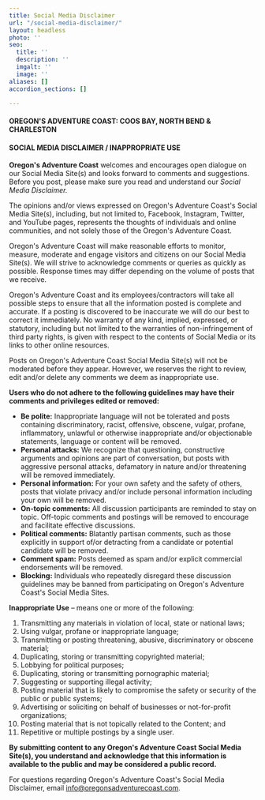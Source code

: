 ```yaml
---
title: Social Media Disclaimer
url: "/social-media-disclaimer/"
layout: headless
photo: ''
seo:
  title: ''
  description: ''
  imgalt: ''
  image: ''
aliases: []
accordion_sections: []

---
```

#### **OREGON'S ADVENTURE COAST: COOS BAY, NORTH BEND & CHARLESTON**

#### **SOCIAL MEDIA DISCLAIMER / INAPPROPRIATE USE**

**Oregon's Adventure Coast** welcomes and encourages open dialogue on our Social Media Site(s) and looks forward to comments and suggestions. Before you post, please make sure you read and understand our _Social Media Disclaimer._

The opinions and/or views expressed on Oregon's Adventure Coast's Social Media Site(s), including, but not limited to, Facebook, Instagram, Twitter, and YouTube pages, represents the thoughts of individuals and online communities, and not solely those of the Oregon's Adventure Coast.

Oregon's Adventure Coast will make reasonable efforts to monitor, measure, moderate and engage visitors and citizens on our Social Media Site(s). We will strive to acknowledge comments or queries as quickly as possible. Response times may differ depending on the volume of posts that we receive.

Oregon's Adventure Coast and its employees/contractors will take all possible steps to ensure that all the information posted is complete and accurate. If a posting is discovered to be inaccurate we will do our best to correct it immediately. No warranty of any kind, implied, expressed, or statutory, including but not limited to the warranties of non-infringement of third party rights, is given with respect to the contents of Social Media or its links to other online resources.

Posts on Oregon's Adventure Coast Social Media Site(s) will not be moderated before they appear. However, we reserves the right to review, edit and/or delete any comments we deem as inappropriate use.

**Users who do not adhere to the following guidelines may have their comments and privileges edited or removed:**

* **Be polite:** Inappropriate language will not be tolerated and posts containing discriminatory, racist, offensive, obscene, vulgar, profane, inflammatory, unlawful or otherwise inappropriate and/or objectionable statements, language or content will be removed.
* **Personal attacks:** We recognize that questioning, constructive arguments and opinions are part of conversation, but posts with aggressive personal attacks, defamatory in nature and/or threatening will be removed immediately.
* **Personal information:** For your own safety and the safety of others, posts that violate privacy and/or include personal information including your own will be removed.
* **On-topic comments:** All discussion participants are reminded to stay on topic. Off-topic comments and postings will be removed to encourage and facilitate effective discussions.
* **Political comments:** Blatantly partisan comments, such as those explicitly in support of/or detracting from a candidate or potential candidate will be removed.
* **Comment spam:** Posts deemed as spam and/or explicit commercial endorsements will be removed.
* **Blocking:** Individuals who repeatedly disregard these discussion guidelines may be banned from participating on Oregon's Adventure Coast's Social Media Sites.

**Inappropriate Use** – means one or more of the following:

 1. Transmitting any materials in violation of local, state or national laws;
 2. Using vulgar, profane or inappropriate language;
 3. Transmitting or posting threatening, abusive, discriminatory or obscene material;
 4. Duplicating, storing or transmitting copyrighted material;
 5. Lobbying for political purposes;
 6. Duplicating, storing or transmitting pornographic material;
 7. Suggesting or supporting illegal activity;
 8. Posting material that is likely to compromise the safety or security of the public or public systems;
 9. Advertising or soliciting on behalf of businesses or not-for-profit organizations;
10. Posting material that is not topically related to the Content; and
11. Repetitive or multiple postings by a single user.

**By submitting content to any Oregon's Adventure Coast Social Media Site(s), you understand and acknowledge that this information is available to the public and may be considered a public record.**

For questions regarding Oregon's Adventure Coast's Social Media Disclaimer, email [info@oregonsadventurecoast.com](mailto:info@oregonsadventurecoast.com).